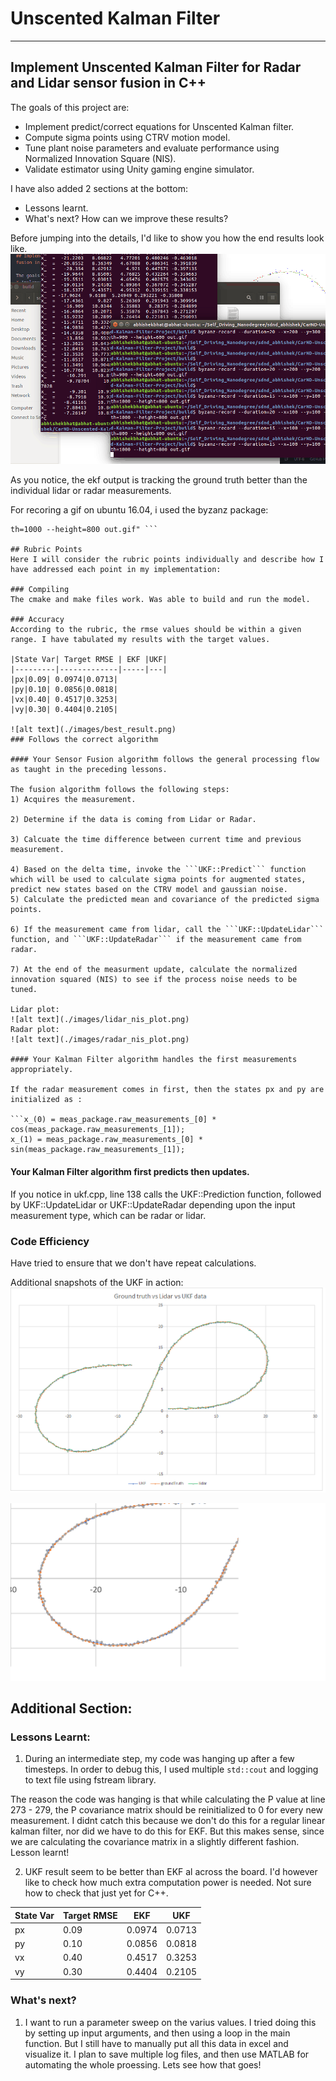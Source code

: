 # Unscented Kalman Filter
---
## Implement Unscented Kalman Filter for Radar and Lidar sensor fusion in C++ ##

The goals of this project are:
* Implement predict/correct equations for Unscented Kalman filter.
* Compute sigma points using CTRV motion model.
* Tune plant noise parameters and evaluate performance using Normalized Innovation Square (NIS).  
* Validate estimator using Unity gaming engine simulator.  

I have also added 2 sections at the bottom:
* Lessons learnt.
* What's next? How can we improve these results?

Before jumping into the details, I'd like to show you how the end results look like.
![alt text](./images/out.gif)

As you notice, the ekf output is tracking the ground truth better than the individual lidar or radar measurements.

For recoring a gif on ubuntu 16.04, i used the byzanz package:

``` "byzanz-record --duration=15 --x=100 --y=100 --wid
th=1000 --height=800 out.gif" ```

## Rubric Points
Here I will consider the rubric points individually and describe how I have addressed each point in my implementation:

### Compiling
The cmake and make files work. Was able to build and run the model.

### Accuracy
According to the rubric, the rmse values should be within a given range. I have tabulated my results with the target values.

|State Var| Target RMSE | EKF |UKF|
|---------|-------------|-----|---|
|px|0.09| 0.0974|0.0713|
|py|0.10| 0.0856|0.0818|
|vx|0.40| 0.4517|0.3253|
|vy|0.30| 0.4404|0.2105|

![alt text](./images/best_result.png)
### Follows the correct algorithm

#### Your Sensor Fusion algorithm follows the general processing flow as taught in the preceding lessons.

The fusion algorithm follows the following steps:
1) Acquires the measurement.

2) Determine if the data is coming from Lidar or Radar.

3) Calcuate the time difference between current time and previous measurement.

4) Based on the delta time, invoke the ```UKF::Predict``` function which will be used to calculate sigma points for augmented states, predict new states based on the CTRV model and gaussian noise.
5) Calculate the predicted mean and covariance of the predicted sigma points.  

6) If the measurement came from lidar, call the ```UKF::UpdateLidar``` function, and ```UKF::UpdateRadar``` if the measurement came from radar.

7) At the end of the measurment update, calculate the normalized innovation squared (NIS) to see if the process noise needs to be tuned.

Lidar plot:
![alt text](./images/lidar_nis_plot.png)
Radar plot:
![alt text](./images/radar_nis_plot.png)

#### Your Kalman Filter algorithm handles the first measurements appropriately.

If the radar measurement comes in first, then the states px and py are initialized as :

```x_(0) = meas_package.raw_measurements_[0] * cos(meas_package.raw_measurements_[1]);
x_(1) = meas_package.raw_measurements_[0] * sin(meas_package.raw_measurements_[1]);
```

#### Your Kalman Filter algorithm first predicts then updates.

If you notice in ukf.cpp, line 138 calls the UKF::Prediction function, followed by UKF::UpdateLidar or UKF::UpdateRadar depending upon the input measurement type, which can be radar or lidar.


### Code Efficiency
Have tried to ensure that we don't have repeat calculations.

Additional snapshots of the UKF in action:
![alt text](./images/ukf.png)

![alt text](./images/zoom_lidar_ukf_gtruth.png)


## Additional Section:
### Lessons Learnt:
1) During an intermediate step, my code was hanging up after a few timesteps. In order to debug this, I used multiple ```std::cout``` and logging to text file using fstream library.

The reason the code was hanging is that while calculating the P value at line 273 - 279, the P covariance matrix should be reinitialized to 0 for every new measurement. I didnt catch this because we don't do this for a regular linear kalman filter, nor did we have to do this for EKF. But this makes sense, since we are calculating the covariance matrix in a slightly different fashion. Lesson learnt!

2) UKF result seem to be better than EKF al across the board. I'd however like to check how much extra computation power is needed. Not sure how to check that just yet for C++.

|State Var| Target RMSE | EKF |UKF|
|---------|-------------|-----|---|
|px|0.09| 0.0974|0.0713|
|py|0.10| 0.0856|0.0818|
|vx|0.40| 0.4517|0.3253|
|vy|0.30| 0.4404|0.2105|


### What's next?
1. I want to run a parameter sweep on the varius values. I tried doing this by setting up input arguments, and then using a loop in the main function. But I still have to manually put all this data in excel and visualize it. I plan to save multiple log files, and then use MATLAB for automating the whole proessing. Lets see how that goes!
